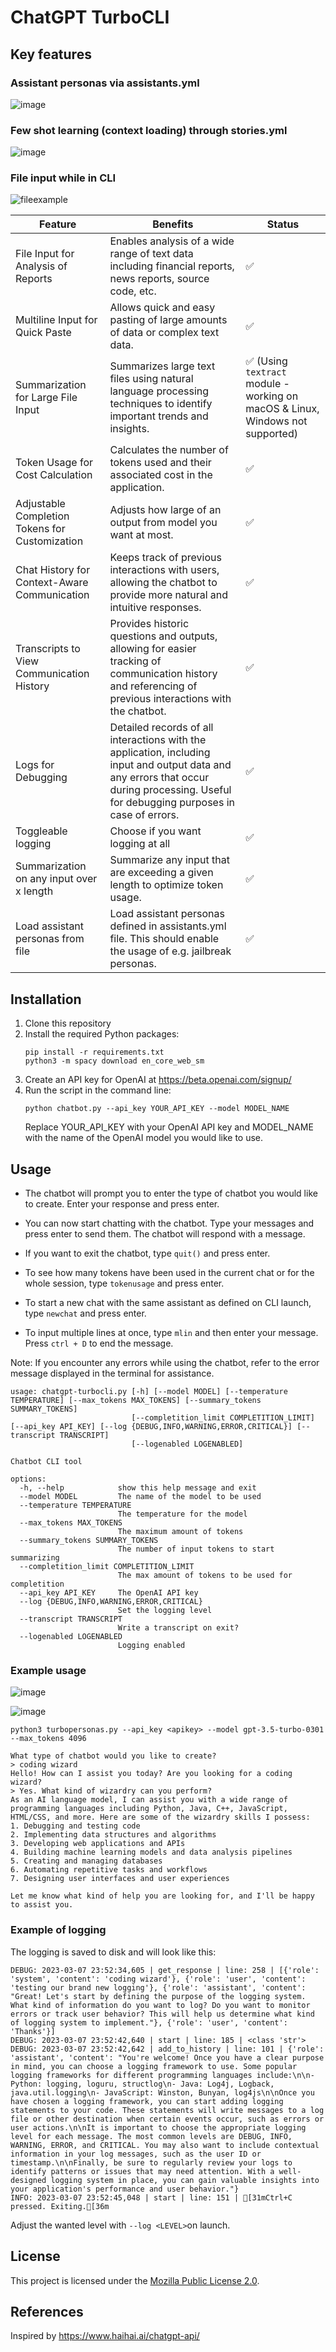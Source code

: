 # ChatGPT TurboCLI

## Key features
### Assistant personas via assistants.yml
![image](https://user-images.githubusercontent.com/20763070/224506786-67076c6c-0b27-4084-9523-7518477bf7f2.png)
### Few shot learning (context loading) through stories.yml
![image](https://user-images.githubusercontent.com/20763070/224506819-56a2f1ba-b7f1-42a1-baee-e2c0c27c5b55.png)
### File input while in CLI
![fileexample](https://user-images.githubusercontent.com/20763070/224507231-7b9e405d-3be8-433d-be00-aa25a934133c.png)



| Feature | Benefits | Status |
| --- | --- | --- |
| File Input for Analysis of Reports | Enables analysis of a wide range of text data including financial reports, news reports, source code, etc. | ✅ |
| Multiline Input for Quick Paste | Allows quick and easy pasting of large amounts of data or complex text data. | ✅ |
| Summarization for Large File Input | Summarizes large text files using natural language processing techniques to identify important trends and insights. | ✅ (Using `textract` module - working on macOS & Linux, Windows not supported) |
| Token Usage for Cost Calculation | Calculates the number of tokens used and their associated cost in the application. | ✅ |
| Adjustable Completion Tokens for Customization | Adjusts how large of an output from model you want at most. | ✅ |
| Chat History for Context-Aware Communication | Keeps track of previous interactions with users, allowing the chatbot to provide more natural and intuitive responses. | ✅ |
| Transcripts to View Communication History | Provides historic questions and outputs, allowing for easier tracking of communication history and referencing of previous interactions with the chatbot. | ✅ |
| Logs for Debugging | Detailed records of all interactions with the application, including input and output data and any errors that occur during processing. Useful for debugging purposes in case of errors. | ✅ |
| Toggleable logging | Choose if you want logging at all | ✅ |
| Summarization on any input over x length | Summarize any input that are exceeding a given length to optimize token usage. | ✅ |
| Load assistant personas from file | Load assistant personas defined in assistants.yml file. This should enable the usage of e.g. jailbreak personas. | ✅ |


## Installation

1. Clone this repository
2. Install the required Python packages:
    ```
    pip install -r requirements.txt
    python3 -m spacy download en_core_web_sm
    ```
3. Create an API key for OpenAI at https://beta.openai.com/signup/
4. Run the script in the command line:
    ```
    python chatbot.py --api_key YOUR_API_KEY --model MODEL_NAME
    ```
    Replace YOUR_API_KEY with your OpenAI API key and MODEL_NAME with the name of the OpenAI model you would like to use.

## Usage

- The chatbot will prompt you to enter the type of chatbot you would like to create. Enter your response and press enter.

- You can now start chatting with the chatbot. Type your messages and press enter to send them. The chatbot will respond with a message.

- If you want to exit the chatbot, type `quit()` and press enter.

- To see how many tokens have been used in the current chat or for the whole session, type `tokenusage` and press enter.

- To start a new chat with the same assistant as defined on CLI launch, type `newchat` and press enter.

- To input multiple lines at once, type `mlin` and then enter your message. Press `ctrl + D` to end the message.

Note: If you encounter any errors while using the chatbot, refer to the error message displayed in the terminal for assistance.

```
usage: chatgpt-turbocli.py [-h] [--model MODEL] [--temperature TEMPERATURE] [--max_tokens MAX_TOKENS] [--summary_tokens SUMMARY_TOKENS]
                           [--completition_limit COMPLETITION_LIMIT] [--api_key API_KEY] [--log {DEBUG,INFO,WARNING,ERROR,CRITICAL}] [--transcript TRANSCRIPT]
                           [--logenabled LOGENABLED]

Chatbot CLI tool

options:
  -h, --help            show this help message and exit
  --model MODEL         The name of the model to be used
  --temperature TEMPERATURE
                        The temperature for the model
  --max_tokens MAX_TOKENS
                        The maximum amount of tokens
  --summary_tokens SUMMARY_TOKENS
                        The number of input tokens to start summarizing
  --completition_limit COMPLETITION_LIMIT
                        The max amount of tokens to be used for completition
  --api_key API_KEY     The OpenAI API key
  --log {DEBUG,INFO,WARNING,ERROR,CRITICAL}
                        Set the logging level
  --transcript TRANSCRIPT
                        Write a transcript on exit?
  --logenabled LOGENABLED
                        Logging enabled
```

### Example usage

![image](https://user-images.githubusercontent.com/20763070/224182120-b3a907ce-21cb-4d98-8949-43f9a9fc871b.png)

![image](https://user-images.githubusercontent.com/20763070/224182209-72c02079-2795-4ca4-813e-df22af86cdc3.png)


`python3 turbopersonas.py --api_key <apikey> --model gpt-3.5-turbo-0301 --max_tokens 4096`
```
What type of chatbot would you like to create? 
> coding wizard
Hello! How can I assist you today? Are you looking for a coding wizard?
> Yes. What kind of wizardry can you perform?
As an AI language model, I can assist you with a wide range of programming languages including Python, Java, C++, JavaScript, HTML/CSS, and more. Here are some of the wizardry skills I possess:
1. Debugging and testing code
2. Implementing data structures and algorithms
3. Developing web applications and APIs
4. Building machine learning models and data analysis pipelines
5. Creating and managing databases
6. Automating repetitive tasks and workflows
7. Designing user interfaces and user experiences

Let me know what kind of help you are looking for, and I'll be happy to assist you.
```

### Example of logging

The logging is saved to disk and will look like this:
```
DEBUG: 2023-03-07 23:52:34,605 | get_response | line: 258 | [{'role': 'system', 'content': 'coding wizard'}, {'role': 'user', 'content': 'testing our brand new logging'}, {'role': 'assistant', 'content': "Great! Let's start by defining the purpose of the logging system. What kind of information do you want to log? Do you want to monitor errors or track user behavior? This will help us determine what kind of logging system to implement."}, {'role': 'user', 'content': 'Thanks'}]
DEBUG: 2023-03-07 23:52:42,640 | start | line: 185 | <class 'str'>
DEBUG: 2023-03-07 23:52:42,642 | add_to_history | line: 101 | {'role': 'assistant', 'content': "You're welcome! Once you have a clear purpose in mind, you can choose a logging framework to use. Some popular logging frameworks for different programming languages include:\n\n- Python: logging, loguru, structlog\n- Java: Log4j, Logback, java.util.logging\n- JavaScript: Winston, Bunyan, log4js\n\nOnce you have chosen a logging framework, you can start adding logging statements to your code. These statements will write messages to a log file or other destination when certain events occur, such as errors or user actions.\n\nIt is important to choose the appropriate logging level for each message. The most common levels are DEBUG, INFO, WARNING, ERROR, and CRITICAL. You may also want to include contextual information in your log messages, such as the user ID or timestamp.\n\nFinally, be sure to regularly review your logs to identify patterns or issues that may need attention. With a well-designed logging system in place, you can gain valuable insights into your application's performance and user behavior."}
INFO: 2023-03-07 23:52:45,048 | start | line: 151 | [31mCtrl+C pressed. Exiting.[36m
````

Adjust the wanted level with `--log <LEVEL>`on launch.


## License

This project is licensed under the [Mozilla Public License 2.0](./LICENSE).

## References
Inspired by https://www.haihai.ai/chatgpt-api/

